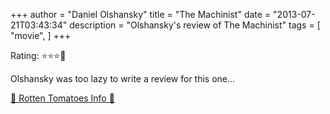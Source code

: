 +++
author = "Daniel Olshansky"
title = "The Machinist"
date = "2013-07-21T03:43:34"
description = "Olshansky's review of The Machinist"
tags = [
    "movie",
]
+++

Rating: ⭐⭐⭐🌟

Olshansky was too lazy to write a review for this one...

[🍅 Rotten Tomatoes Info 🍅](https://www.rottentomatoes.com//m/machinist)